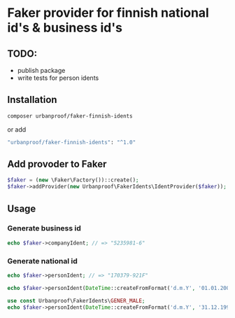 # Faker provider for finnish national id's & business id's


## TODO:
- publish package
- write tests for person idents

## Installation

```sh
composer urbanproof/faker-finnish-idents
```
or add
```sh
"urbanproof/faker-finnish-idents": "^1.0"
```

## Add provoder to Faker
```php
$faker = (new \Faker\Factory())::create();
$faker->addProvider(new Urbanproof\FakerIdents\IdentProvider($faker));
```

## Usage

### Generate business id
```php
echo $faker->companyIdent; // => "5235981-6"
```

### Generate national id
```php
echo $faker->personIdent; // => "170379-921F"
```

```php
echo $faker->personIdent(DateTime::createFromFormat('d.m.Y', '01.01.2000'); // => "010100A3967"
```

```php
use const Urbanproof\FakerIdents\GENER_MALE;
echo $faker->personIdent(DateTime::createFromFormat('d.m.Y', '31.12.1999'), GENER_MALE); // => "311299-4059"
```

